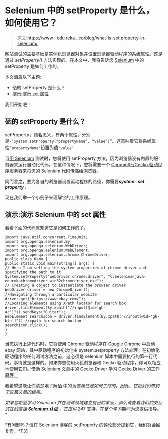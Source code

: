 # Selenium 中的 setProperty 是什么，如何使用它？

> 原文:[https://www . edu reka . co/blog/what-is-set property-in-selenium/](https://www.edureka.co/blog/what-is-setproperty-in-selenium/)

网站测试的主要基础是实例化浏览器对象并设置浏览器驱动程序的系统属性。这是通过 *setProperty()* 方法实现的。在本文中，我将告诉您 [Selenium](https://www.edureka.co/blog/selenium-tutorial/) 中的 setProperty 是如何工作的。

本文涵盖以下主题:

*   硒的 setProperty 是什么？
*   [演示:演示 set 属性](#Demo:IllustratingsetProperty)

我们开始吧！

## 硒的 setProperty 是什么？

setProperty，顾名思义，有两个属性，分别是-`“System.setProperty(“propertyName”, “value”)”`。这意味着它将系统属性`‘propertyName'`设置为值`'value'.`

当[用 Selenium](https://www.edureka.co/blog/what-is-selenium/) 测试时，您将使用 setProperty 方法，因为浏览器没有内置的服务器来运行自动化代码。在这种情况下，您将需要一个 [Chrome/IE/Gecko 驱动程序](https://www.edureka.co/blog/selenium-chromedriver-and-geckodriver/)服务器来将您的 Selenium 代码传递给浏览器。

简而言之，要为各自的浏览器设置驱动程序的路径，你需要***system . set property .***

现在我们举一个小例子来理解它的工作原理。

## **演示:演示 Selenium 中的 set 属性**

看看下面的代码就知道它是如何工作的了。

```
import java.util.concurrent.TimeUnit;
import org.openqa.selenium.By;
import org.openqa.selenium.WebDriver;
import org.openqa.selenium.WebElement;
import org.openqa.selenium.chrome.ChromeDriver;
public class Demo {
public static void main(String[] args) {
// Here I am setting the system properties of chrome driver and specifying the path to it.
System.setProperty("webdriver.chrome.driver", "C:Selenium-java-edurekachromedriver_win32chromedriver.exe");
// Creating a object to instantiate the browser driver
WebDriver driver = new ChromeDriver();
//Navigating through a particular website
driver.get("https://www.ebay.com/");
//Locating elements using XPath locator for search box
driver.findElement(By.xpath("//input[@id='gh-ac']")).sendKeys("Guitar");
WebElement searchIcon = driver.findElement(By.xpath("//input[@id='gh-btn']"));//xpath for search button
searchIcon.click();
}
}
```

当您执行上述代码时，它将使用 Chrome 驱动程序在 Google Chrome 中启动 ebay 网站，其中驱动程序的初始化由 system.setproperty 方法处理。在初始化驱动程序的任何测试方法之前，这必须是 selenium 脚本中需要执行的第一行代码。事情就是这样的。如果你想使用火狐浏览器和 Gecko 驱动程序，你可以相应地使用它们。借助 Selenium 文章中的 [Gecko Driver 学习 Gecko Driver 的工作原理。](https://www.edureka.co/blog/selenium-chromedriver-and-geckodriver/#WhatisGeckoDriver?)

我希望这能让你清楚地了解[硒](https://www.seleniumhq.org/) 中的*设置属性是如何工作的。因此，它把我们带到了这篇文章的结尾。*

*如果您希望学习 Selenium 并在测试领域建立自己的事业，那么请查看我们的交互式在线直播 **[Selenium 认证](https://www.edureka.co/selenium-certification-training)** ，它提供 24*7 支持，在整个学习期间为您提供指导。*

*有问题吗？请在 Selenium 博客的 setProperty 的评论部分提到它，我们将会回复您。*T3】
